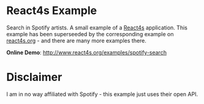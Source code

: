 # React4s Example
Search in Spotify artists. A small example of a [React4s](https://github.com/Ahnfelt/react4s) application. This example has been superseeded by the corresponding example on [react4s.org](http://www.react4s.org) - and there are many more examples there.

**Online Demo**: http://www.react4s.org/examples/spotify-search

# Disclaimer

I am in no way affiliated with Spotify - this example just uses their open API.
